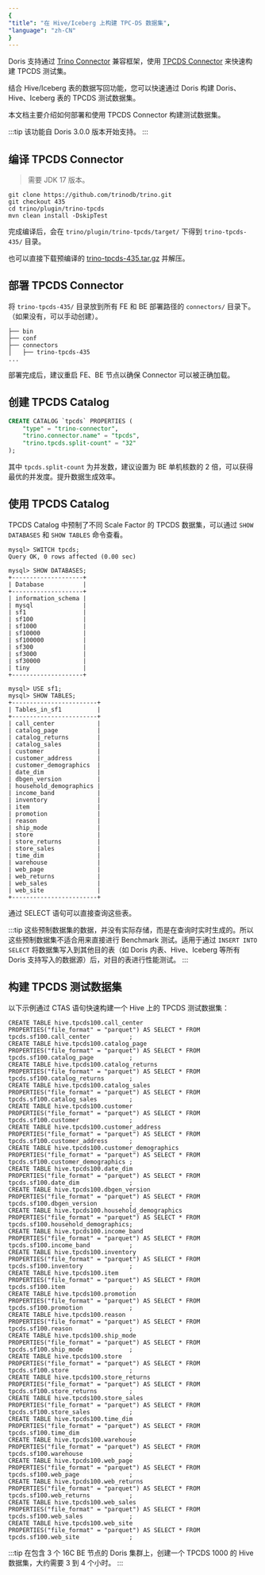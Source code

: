 ```yaml
---
{
"title": "在 Hive/Iceberg 上构建 TPC-DS 数据集",
"language": "zh-CN"
}
---
```


<!-- 
Licensed to the Apache Software Foundation (ASF) under one
or more contributor license agreements.  See the NOTICE file
distributed with this work for additional information
regarding copyright ownership.  The ASF licenses this file
to you under the Apache License, Version 2.0 (the
"License"); you may not use this file except in compliance
with the License.  You may obtain a copy of the License at

  http://www.apache.org/licenses/LICENSE-2.0

Unless required by applicable law or agreed to in writing,
software distributed under the License is distributed on an
"AS IS" BASIS, WITHOUT WARRANTIES OR CONDITIONS OF ANY
KIND, either express or implied.  See the License for the
specific language governing permissions and limitations
under the License.
-->

Doris 支持通过 [Trino Connector](https://doris.apache.org/community/how-to-contribute/trino-connector-developer-guide) 兼容框架，使用 [TPCDS Connector](https://trino.io/docs/current/connector/tpcds.html) 来快速构建 TPCDS 测试集。

结合 Hive/Iceberg 表的数据写回功能，您可以快速通过 Doris 构建 Doris、Hive、Iceberg 表的 TPCDS 测试数据集。

本文档主要介绍如何部署和使用 TPCDS Connector 构建测试数据集。

:::tip
该功能自 Doris 3.0.0 版本开始支持。
:::

## 编译 TPCDS Connector

> 需要 JDK 17 版本。

```shell
git clone https://github.com/trinodb/trino.git
git checkout 435
cd trino/plugin/trino-tpcds
mvn clean install -DskipTest
```

完成编译后，会在 `trino/plugin/trino-tpcds/target/` 下得到 `trino-tpcds-435/` 目录。

也可以直接下载预编译的 [trino-tpcds-435.tar.gz](https://github.com/morningman/trino-connectors/releases/download/trino-connectors/trino-tpcds-435.tar.gz) 并解压。

## 部署 TPCDS Connector

将 `trino-tpcds-435/` 目录放到所有 FE 和 BE 部署路径的 `connectors/` 目录下。（如果没有，可以手动创建）。

```
├── bin
├── conf
├── connectors
│   ├── trino-tpcds-435
...
```

部署完成后，建议重启 FE、BE 节点以确保 Connector 可以被正确加载。

## 创建 TPCDS Catalog

```sql
CREATE CATALOG `tpcds` PROPERTIES (
    "type" = "trino-connector",
    "trino.connector.name" = "tpcds",
    "trino.tpcds.split-count" = "32"
);
```

其中 `tpcds.split-count` 为并发数，建议设置为 BE 单机核数的 2 倍，可以获得最优的并发度。提升数据生成效率。

## 使用 TPCDS Catalog

TPCDS Catalog 中预制了不同 Scale Factor 的 TPCDS 数据集，可以通过 `SHOW DATABASES` 和 `SHOW TABLES` 命令查看。

```
mysql> SWITCH tpcds;
Query OK, 0 rows affected (0.00 sec)

mysql> SHOW DATABASES;
+--------------------+
| Database           |
+--------------------+
| information_schema |
| mysql              |
| sf1                |
| sf100              |
| sf1000             |
| sf10000            |
| sf100000           |
| sf300              |
| sf3000             |
| sf30000            |
| tiny               |
+--------------------+

mysql> USE sf1;
mysql> SHOW TABLES;
+------------------------+
| Tables_in_sf1          |
+------------------------+
| call_center            |
| catalog_page           |
| catalog_returns        |
| catalog_sales          |
| customer               |
| customer_address       |
| customer_demographics  |
| date_dim               |
| dbgen_version          |
| household_demographics |
| income_band            |
| inventory              |
| item                   |
| promotion              |
| reason                 |
| ship_mode              |
| store                  |
| store_returns          |
| store_sales            |
| time_dim               |
| warehouse              |
| web_page               |
| web_returns            |
| web_sales              |
| web_site               |
+------------------------+
```

通过 SELECT 语句可以直接查询这些表。

:::tip
这些预制数据集的数据，并没有实际存储，而是在查询时实时生成的。所以这些预制数据集不适合用来直接进行 Benchmark 测试。适用于通过 `INSERT INTO SELECT` 将数据集写入到其他目的表（如 Doris 内表、Hive、Iceberg 等所有 Doris 支持写入的数据源）后，对目的表进行性能测试。
:::

## 构建 TPCDS 测试数据集

以下示例通过 CTAS 语句快速构建一个 Hive 上的 TPCDS 测试数据集：

```
CREATE TABLE hive.tpcds100.call_center            PROPERTIES("file_format" = "parquet") AS SELECT * FROM tpcds.sf100.call_center           ;
CREATE TABLE hive.tpcds100.catalog_page           PROPERTIES("file_format" = "parquet") AS SELECT * FROM tpcds.sf100.catalog_page          ;
CREATE TABLE hive.tpcds100.catalog_returns        PROPERTIES("file_format" = "parquet") AS SELECT * FROM tpcds.sf100.catalog_returns       ;
CREATE TABLE hive.tpcds100.catalog_sales          PROPERTIES("file_format" = "parquet") AS SELECT * FROM tpcds.sf100.catalog_sales         ;
CREATE TABLE hive.tpcds100.customer               PROPERTIES("file_format" = "parquet") AS SELECT * FROM tpcds.sf100.customer              ;
CREATE TABLE hive.tpcds100.customer_address       PROPERTIES("file_format" = "parquet") AS SELECT * FROM tpcds.sf100.customer_address      ;
CREATE TABLE hive.tpcds100.customer_demographics  PROPERTIES("file_format" = "parquet") AS SELECT * FROM tpcds.sf100.customer_demographics ;
CREATE TABLE hive.tpcds100.date_dim               PROPERTIES("file_format" = "parquet") AS SELECT * FROM tpcds.sf100.date_dim              ;
CREATE TABLE hive.tpcds100.dbgen_version          PROPERTIES("file_format" = "parquet") AS SELECT * FROM tpcds.sf100.dbgen_version         ;
CREATE TABLE hive.tpcds100.household_demographics PROPERTIES("file_format" = "parquet") AS SELECT * FROM tpcds.sf100.household_demographics;
CREATE TABLE hive.tpcds100.income_band            PROPERTIES("file_format" = "parquet") AS SELECT * FROM tpcds.sf100.income_band           ;
CREATE TABLE hive.tpcds100.inventory              PROPERTIES("file_format" = "parquet") AS SELECT * FROM tpcds.sf100.inventory             ;
CREATE TABLE hive.tpcds100.item                   PROPERTIES("file_format" = "parquet") AS SELECT * FROM tpcds.sf100.item                  ;
CREATE TABLE hive.tpcds100.promotion              PROPERTIES("file_format" = "parquet") AS SELECT * FROM tpcds.sf100.promotion             ;
CREATE TABLE hive.tpcds100.reason                 PROPERTIES("file_format" = "parquet") AS SELECT * FROM tpcds.sf100.reason                ;
CREATE TABLE hive.tpcds100.ship_mode              PROPERTIES("file_format" = "parquet") AS SELECT * FROM tpcds.sf100.ship_mode             ;
CREATE TABLE hive.tpcds100.store                  PROPERTIES("file_format" = "parquet") AS SELECT * FROM tpcds.sf100.store                 ;
CREATE TABLE hive.tpcds100.store_returns          PROPERTIES("file_format" = "parquet") AS SELECT * FROM tpcds.sf100.store_returns         ;
CREATE TABLE hive.tpcds100.store_sales            PROPERTIES("file_format" = "parquet") AS SELECT * FROM tpcds.sf100.store_sales           ;
CREATE TABLE hive.tpcds100.time_dim               PROPERTIES("file_format" = "parquet") AS SELECT * FROM tpcds.sf100.time_dim              ;
CREATE TABLE hive.tpcds100.warehouse              PROPERTIES("file_format" = "parquet") AS SELECT * FROM tpcds.sf100.warehouse             ;
CREATE TABLE hive.tpcds100.web_page               PROPERTIES("file_format" = "parquet") AS SELECT * FROM tpcds.sf100.web_page              ;
CREATE TABLE hive.tpcds100.web_returns            PROPERTIES("file_format" = "parquet") AS SELECT * FROM tpcds.sf100.web_returns           ;
CREATE TABLE hive.tpcds100.web_sales              PROPERTIES("file_format" = "parquet") AS SELECT * FROM tpcds.sf100.web_sales             ;
CREATE TABLE hive.tpcds100.web_site               PROPERTIES("file_format" = "parquet") AS SELECT * FROM tpcds.sf100.web_site              ;
```

:::tip
在包含 3 个 16C BE 节点的 Doris 集群上，创建一个 TPCDS 1000 的 Hive 数据集，大约需要 3 到 4 个小时。
:::

